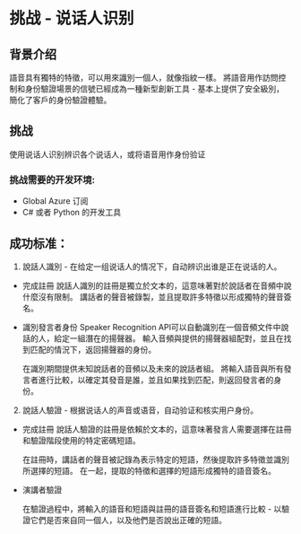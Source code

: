 # 挑战 - 说话人识别 

## 背景介绍
語音具有獨特的特徵，可以用來識別一個人，就像指紋一樣。 將語音用作訪問控制和身份驗證場景的信號已經成為一種新型創新工具 - 基本上提供了安全級別，簡化了客戶的身份驗證體驗。


## 挑战
使用说话人识别辨识各个说话人，或将语音用作身份验证

### 挑战需要的开发环境:

* Global Azure 订阅
*	C# 或者 Python 的开发工具

## 成功标准：

1. 說話人識別 - 在给定一组说话人的情况下，自动辨识出谁是正在说话的人。

* 完成註冊 
  說話人識別的註冊是獨立於文本的，這意味著對於說話者在音頻中說什麼沒有限制。 講話者的聲音被錄製，並且提取許多特徵以形成獨特的聲音簽名。

* 識別發言者身份 
  Speaker Recognition API可以自動識別在一個音頻文件中說話的人，給定一組潛在的揚聲器。 輸入音頻與提供的揚聲器組配對，並且在找到匹配的情況下，返回揚聲器的身份。

  在識別期間提供未知說話者的音頻以及未來的說話者組。 將輸入語音與所有發言者進行比較，以確定其發音是誰，並且如果找到匹配，則返回發言者的身份。

2. 說話人驗證 - 根据说话人的声音或语音，自动验证和核实用户身份。

* 完成註冊 
  說話人驗證的註冊是依賴於文本的，這意味著發言人需要選擇在註冊和驗證階段使用的特定密碼短語。

  在註冊時，講話者的聲音被記錄為表示特定的短語，然後提取許多特徵並識別所選擇的短語。 在一起，提取的特徵和選擇的短語形成獨特的語音簽名。

* 演講者驗證 

  在驗證過程中，將輸入的語音和短語與註冊的語音簽名和短語進行比較 - 以驗證它們是否來自同一個人，以及他們是否說出正確的短語。





